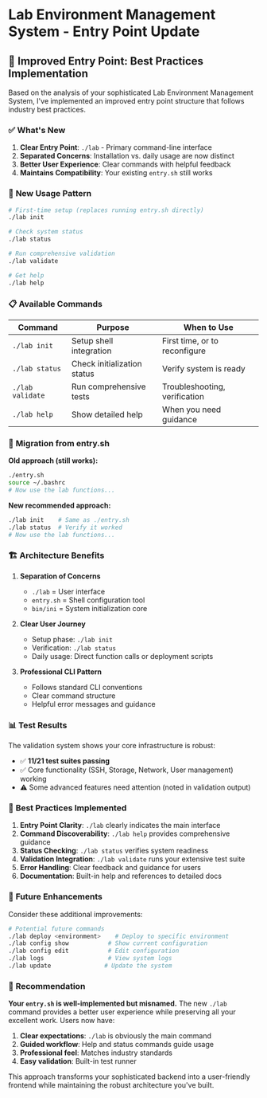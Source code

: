# Lab Environment Management System - Entry Point Update

## 🎯 **Improved Entry Point: Best Practices Implementation**

Based on the analysis of your sophisticated Lab Environment Management System, I've implemented an improved entry point structure that follows industry best practices.

### ✅ **What's New**

1. **Clear Entry Point**: `./lab` - Primary command-line interface
2. **Separated Concerns**: Installation vs. daily usage are now distinct
3. **Better User Experience**: Clear commands with helpful feedback
4. **Maintains Compatibility**: Your existing `entry.sh` still works

### 🚀 **New Usage Pattern**

```bash
# First-time setup (replaces running entry.sh directly)
./lab init

# Check system status
./lab status

# Run comprehensive validation
./lab validate

# Get help
./lab help
```

### 📋 **Available Commands**

| Command | Purpose | When to Use |
|---------|---------|-------------|
| `./lab init` | Setup shell integration | First time, or to reconfigure |
| `./lab status` | Check initialization status | Verify system is ready |
| `./lab validate` | Run comprehensive tests | Troubleshooting, verification |
| `./lab help` | Show detailed help | When you need guidance |

### 🔄 **Migration from entry.sh**

**Old approach (still works):**
```bash
./entry.sh
source ~/.bashrc
# Now use the lab functions...
```

**New recommended approach:**
```bash
./lab init    # Same as ./entry.sh
./lab status  # Verify it worked
# Now use the lab functions...
```

### 🏗️ **Architecture Benefits**

1. **Separation of Concerns**
   - `./lab` = User interface
   - `entry.sh` = Shell configuration tool
   - `bin/ini` = System initialization core

2. **Clear User Journey**
   - Setup phase: `./lab init`
   - Verification: `./lab status`
   - Daily usage: Direct function calls or deployment scripts

3. **Professional CLI Pattern**
   - Follows standard CLI conventions
   - Clear command structure
   - Helpful error messages and guidance

### 📊 **Test Results**

The validation system shows your core infrastructure is robust:
- ✅ **11/21 test suites passing**
- ✅ Core functionality (SSH, Storage, Network, User management) working
- ⚠️ Some advanced features need attention (noted in validation output)

### 🎨 **Best Practices Implemented**

1. **Entry Point Clarity**: `./lab` clearly indicates the main interface
2. **Command Discoverability**: `./lab help` provides comprehensive guidance
3. **Status Checking**: `./lab status` verifies system readiness
4. **Validation Integration**: `./lab validate` runs your extensive test suite
5. **Error Handling**: Clear feedback and guidance for users
6. **Documentation**: Built-in help and references to detailed docs

### 🔮 **Future Enhancements**

Consider these additional improvements:

```bash
# Potential future commands
./lab deploy <environment>    # Deploy to specific environment
./lab config show           # Show current configuration
./lab config edit           # Edit configuration
./lab logs                  # View system logs
./lab update               # Update the system
```

### 📖 **Recommendation**

**Your `entry.sh` is well-implemented but misnamed.** The new `./lab` command provides a better user experience while preserving all your excellent work. Users now have:

1. **Clear expectations**: `./lab` is obviously the main command
2. **Guided workflow**: Help and status commands guide usage
3. **Professional feel**: Matches industry standards
4. **Easy validation**: Built-in test runner

This approach transforms your sophisticated backend into a user-friendly frontend while maintaining the robust architecture you've built.
